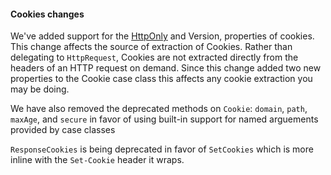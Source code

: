 #### Cookies changes

We've added support for the [HttpOnly](http://en.wikipedia.org/wiki/HTTP_cookie#HttpOnly_cookie) and Version, properties of cookies. This change affects the source of extraction of Cookies. Rather than delegating to `HttpRequest`, Cookies are not extracted directly from the headers of an HTTP request on demand. Since this change added two new properties to the Cookie case class this affects any cookie extraction you may be doing.

We have also removed the deprecated methods on `Cookie`: `domain`, `path`, `maxAge`, and `secure` in favor of using built-in support for named arguements provided by case classes

`ResponseCookies` is being deprecated in favor of `SetCookies` which is more inline with the `Set-Cookie` header it wraps.
